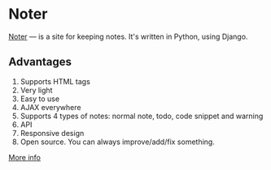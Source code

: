 # Noter #
[Noter](http://web-noter.herokuapp.com) — is a site for keeping notes.
It's written in Python, using Django.

## Advantages ##
1. Supports HTML tags
2. Very light
3. Easy to use
4. AJAX everywhere
5. Supports 4 types of notes: normal note, todo, code snippet and warning
6. API
7. Responsive design
8. Open source. You can always improve/add/fix something.

[More info](http://web-noter.herokuapp.com/about)

